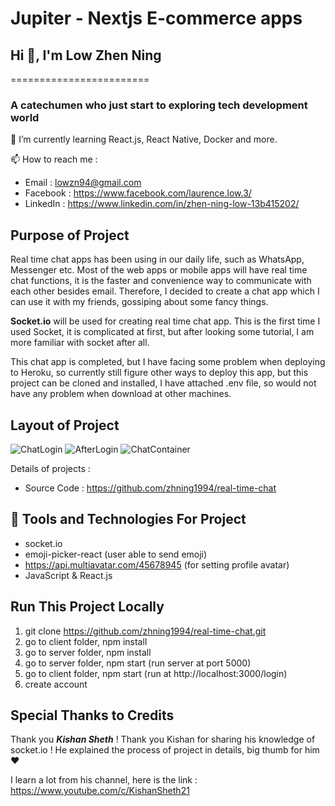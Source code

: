 # Jupiter - Nextjs E-commerce apps 

## Hi 👋, I'm Low Zhen Ning
========================

### A catechumen who just start to exploring tech development world

🌱 I’m currently learning React.js, React Native, Docker and more. 

📫 How to reach me : 
- Email : lowzn94@gmail.com
- Facebook : https://www.facebook.com/laurence.low.3/
- LinkedIn : https://www.linkedin.com/in/zhen-ning-low-13b415202/

## Purpose of Project

Real time chat apps has been using in our daily life, such as WhatsApp, Messenger etc. Most of the web apps or mobile apps will have real time chat functions, it is the faster and convenience way to communicate with each other besides email. Therefore, I decided to create a chat app which I can use it with my friends, gossiping about some fancy things. 

**Socket.io** will be used for creating real time chat app. This is the first time I used Socket, it is complicated at first, but after looking some tutorial, I am more familiar with socket after all. 

This chat app is completed, but I have facing some problem when deploying to Heroku, so currently still figure other ways to deploy this app, but this project can be cloned and installed, I have attached .env file, so would not have any problem when download at other machines.

## Layout of Project

![ChatLogin](https://user-images.githubusercontent.com/60384726/181742780-cc0d0349-4558-4d34-b5d6-dcf6f4a61e01.PNG)
![AfterLogin](https://user-images.githubusercontent.com/60384726/181742804-693f59f6-c77c-4449-a36b-82d4be838e99.PNG)
![ChatContainer](https://user-images.githubusercontent.com/60384726/181742818-eb09b85d-47d6-4483-a1cb-62c06a6648a2.PNG)


Details of projects : 
- Source Code : https://github.com/zhning1994/real-time-chat

## :rocket: Tools and Technologies For Project
- socket.io
- emoji-picker-react (user able to send emoji)
- https://api.multiavatar.com/45678945 (for setting profile avatar)
- JavaScript & React.js 

## Run This Project Locally

1. git clone https://github.com/zhning1994/real-time-chat.git
2. go to client folder, npm install
3. go to server folder, npm install
4. go to server folder, npm start (run server at port 5000)
5. go to client folder, npm start (run at http://localhost:3000/login)
6. create account 

## Special Thanks to Credits

Thank you ***Kishan Sheth*** ! Thank you Kishan for sharing his knowledge of socket.io ! He explained the process of project in details, big thumb for him :hearts: 

I learn a lot from his channel, here is the link : https://www.youtube.com/c/KishanSheth21

